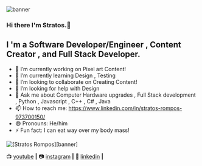 ![banner](https://user-images.githubusercontent.com/64089173/103980891-66ae4b00-5189-11eb-8be3-1a865bd90a8d.png)
### Hi there I'm Stratos.👋

## I 'm a Software Developer/Engineer , Content Creator , and Full Stack Developer.

- 🔭 I’m currently working on Pixel art Content!
- 🌱 I’m currently learning Design , Testing 
- 👯 I’m looking to collaborate on Creating Content!
- 🤔 I’m looking for help with Design
- 💬 Ask me about Computer Hardware upgrades , Full Stack development , Python , Javascript , C++ , C# , Java 
- 📫 How to reach me: https://www.linkedin.com/in/stratos-rompos-973700150/
- 😄 Pronouns: He/him
- ⚡ Fun fact: I can eat way over my body mass!

![[Stratos Rompos][banner]][website]

📺 [youtube][youtube] **|** 
📷 [instagram][instagram] **|** 
👔 [linkedin][linkedin] **|**

[website]: https://super-heroes-quest.netlify.app
[youtube]: https://www.youtube.com/results?search_query=Stratosro+Rompos
[instagram]: https://instagram.com/stratos_rompos
[linkedin]: https://www.linkedin.com/in/stratos-rompos-973700150/
